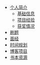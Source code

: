 <!--
 * @Description: 
 * @Date: 2019-08-05 11:57:02
 * @LastEditors: 孙浩然
 * @LastEditTime: 2020-06-30 16:48:28
 -->
<!-- * [全部目录](/)-->
* [个人简介](./authorintroducer.md)
  * [基础信息](./authorintroducer?id=个人简介)
  * [项目经验](./authorintroducer?id=项目经验)
  * [获奖情况](./authorintroducer?id=获奖情况) 
* [刷题](./0.mindmaster/刷题记录.md)
* [面经](./0.mindmaster/面经记录.md)
* [时间规划](./0.mindmaster/时间规划.md)
* [博客项目](https://github.com/codefool0307/Java-Blog)
* [书本资源](./book.md)
